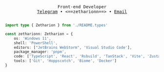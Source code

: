 <div align="center">

<pre>

Front-end Developer
<a href="https://t.me/zetharionn">Telegram</a> • <==zetharionn==> • <a href="mailto:zetharionn.work@gmail.com">Email</a>

</pre>

</div>

```typescript
import type { Zetharion } from './README.types'

const zetharionn: Zetharion = {
	os: 'Windows 11',
	shell: 'PowerShell',
	editors: ["JetBrains WebStorm", 'Visual Studio Code'],
	package_manager: 'pnpm',
	code: ['TypeScript', 'React', 'Rsbuild', 'TanStack', 'Vite', 'Zustand', 'Vitest'],
	tools: ['Git', 'Hoppscotch', 'Biome', 'Docker']
}
```

